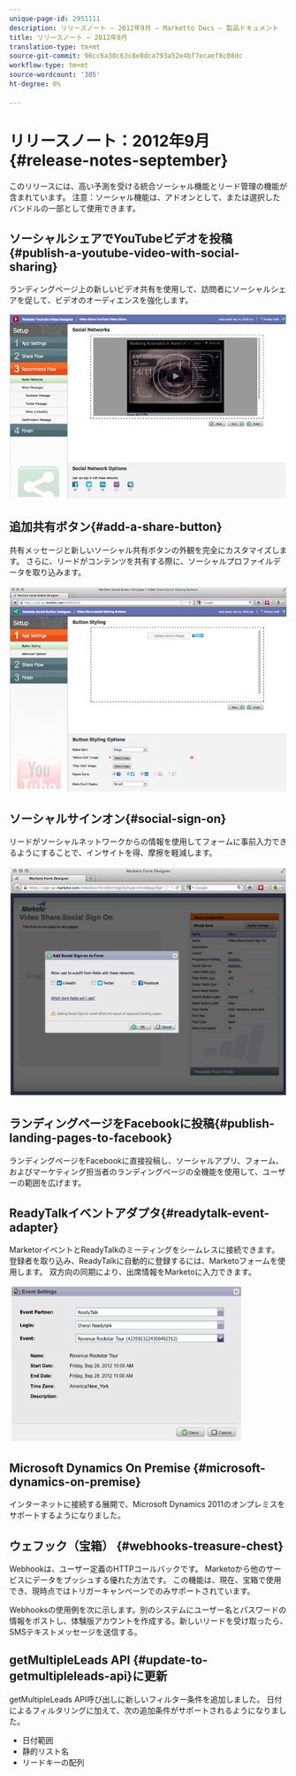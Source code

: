 ```yaml
---
unique-page-id: 2951111
description: リリースノート — 2012年9月 — Marketto Docs — 製品ドキュメント
title: リリースノート — 2012年9月
translation-type: tm+mt
source-git-commit: 96cc6a30c63c8e8dca793a52e4bf7ecaef8c08dc
workflow-type: tm+mt
source-wordcount: '305'
ht-degree: 0%

---
```



# リリースノート：2012年9月{#release-notes-september}

このリリースには、高い予測を受ける統合ソーシャル機能とリード管理の機能が含まれています。 注意：ソーシャル機能は、アドオンとして、または選択したバンドルの一部として使用できます。

## ソーシャルシェアでYouTubeビデオを投稿{#publish-a-youtube-video-with-social-sharing}

ランディングページ上の新しいビデオ共有を使用して、訪問者にソーシャルシェアを促して、ビデオのオーディエンスを強化します。

![](assets/image2014-9-23-10-3a39-3a21.png)

## 追加共有ボタン{#add-a-share-button}

共有メッセージと新しいソーシャル共有ボタンの外観を完全にカスタマイズします。 さらに、リードがコンテンツを共有する際に、ソーシャルプロファイルデータを取り込みます。

![](assets/image2014-9-23-10-3a39-3a46.png)

## ソーシャルサインオン{#social-sign-on}

リードがソーシャルネットワークからの情報を使用してフォームに事前入力できるようにすることで、インサイトを得、摩擦を軽減します。

![](assets/image2014-9-23-10-3a40-3a2.png)

## ランディングページをFacebookに投稿{#publish-landing-pages-to-facebook}

ランディングページをFacebookに直接投稿し、ソーシャルアプリ、フォーム、およびマーケティング担当者のランディングページの全機能を使用して、ユーザーの範囲を広げます。

## ReadyTalkイベントアダプタ{#readytalk-event-adapter}

MarketorイベントとReadyTalkのミーティングをシームレスに接続できます。 登録者を取り込み、ReadyTalkに自動的に登録するには、Marketoフォームを使用します。 双方向の同期により、出席情報をMarketoに入力できます。

![](assets/image2014-9-23-10-3a40-3a16.png)

## Microsoft Dynamics On Premise {#microsoft-dynamics-on-premise}

インターネットに接続する展開で、Microsoft Dynamics 2011のオンプレミスをサポートするようになりました。

## ウェフック（宝箱） {#webhooks-treasure-chest}

Webhookは、ユーザー定義のHTTPコールバックです。 Marketoから他のサービスにデータをプッシュする優れた方法です。 この機能は、現在、宝箱で使用でき、現時点ではトリガーキャンペーンでのみサポートされています。

Webhooksの使用例を次に示します。別のシステムにユーザー名とパスワードの情報をポストし、体験版アカウントを作成する。新しいリードを受け取ったら、SMSテキストメッセージを送信する。

## getMultipleLeads API {#update-to-getmultipleleads-api}に更新

getMultipleLeads API呼び出しに新しいフィルター条件を追加しました。 日付によるフィルタリングに加えて、次の追加条件がサポートされるようになりました。

* 日付範囲
* 静的リスト名
* リードキーの配列

